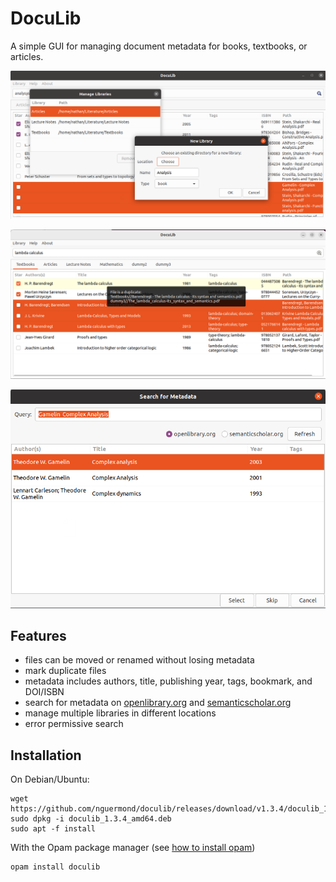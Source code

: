 # DocuLib
A simple GUI for managing document metadata for books, textbooks, or articles.

![screenshot-1.png](https://github.com/nguermond/doculib/blob/screenshots/screenshots/screenshot-1.png)

![screenshot-4.png](https://github.com/nguermond/doculib/blob/screenshots/screenshots/screenshot-4.png)

![screenshot-1.png](https://github.com/nguermond/doculib/blob/screenshots/screenshots/screenshot-3.png)

## Features
* files can be moved or renamed without losing metadata
* mark duplicate files
* metadata includes authors, title, publishing year, tags, bookmark, and DOI/ISBN
* search for metadata on [openlibrary.org](https://openlibrary.org/) and [semanticscholar.org](https://www.semanticscholar.org/)
* manage multiple libraries in different locations
* error permissive search

## Installation
On Debian/Ubuntu:
```
wget https://github.com/nguermond/doculib/releases/download/v1.3.4/doculib_1.3.4_amd64.deb
sudo dpkg -i doculib_1.3.4_amd64.deb
sudo apt -f install
```

With the Opam package manager (see [how to install opam](https://opam.ocaml.org/doc/Install.html))
```
opam install doculib
```
